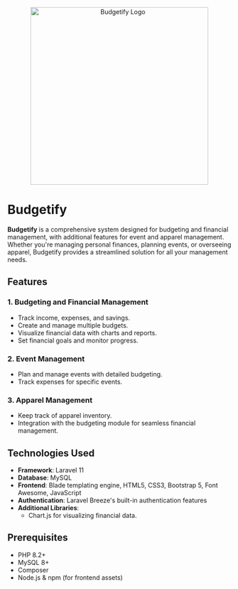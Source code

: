 <p align="center"><img src="public/images/favicon.ico" width="400" alt="Budgetify Logo"></p>

# Budgetify

**Budgetify** is a comprehensive system designed for budgeting and financial management, with additional features for event and apparel management. Whether you're managing personal finances, planning events, or overseeing apparel, Budgetify provides a streamlined solution for all your management needs.

## Features

### 1. Budgeting and Financial Management
- Track income, expenses, and savings.
- Create and manage multiple budgets.
- Visualize financial data with charts and reports.
- Set financial goals and monitor progress.

### 2. Event Management
- Plan and manage events with detailed budgeting.
- Track expenses for specific events.

### 3. Apparel Management
- Keep track of apparel inventory.
- Integration with the budgeting module for seamless financial management.

## Technologies Used

- **Framework**: Laravel 11
- **Database**: MySQL
- **Frontend**: Blade templating engine, HTML5, CSS3, Bootstrap 5, Font Awesome, JavaScript
- **Authentication**: Laravel Breeze's built-in authentication features
- **Additional Libraries**: 
  - Chart.js for visualizing financial data.

## Prerequisites

- PHP 8.2+
- MySQL 8+
- Composer
- Node.js & npm (for frontend assets)

